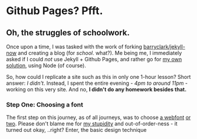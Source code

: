 # Github Pages? Pfft.
## Oh, the struggles of schoolwork.

Once upon a time, I was tasked with the work of forking [barryclark/jekyll-now](https://github.com/barryclark/jekyll-now) and creating a blog (for _school_. what?). Me being me, I immediately asked if I could _not_ use Jekyll + Github Pages, and rather go for [my own solution](/writing), using Node (of course).

So, how could I replicate a site such as this in only one 1-hour lesson? Short answer: _I didn't_. Instead, I spent the entire evening - _4pm to around 11pm_ - working on this very site. And no, **I didn't do any homework besides that.**

### Step One: Choosing a font
The first step on this journey, as of all journeys, was to choose [a webfont](https://fonts.google.com/specimen/Harmattan) [or two](https://fonts.google.com/specimen/Crimson+Text). Please don't blame me for [my stupidity](https://scratch.mit.edu/projects/118515236/) and out-of-order-ness - it turned out okay, ..right? Enter, the basic design technique